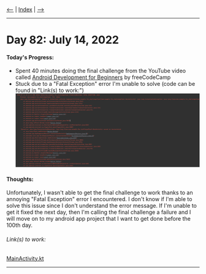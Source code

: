 [<--](../Days/Day81.md) | [Index](../README.md) | [-->](../Days/Day83.md)
____
# Day 82: July 14, 2022
#### Today's Progress:
- Spent 40 minutes doing the final challenge from the YouTube video called [Android Development for Beginners](https://youtu.be/fis26HvvDII) by freeCodeCamp
- Stuck due to a "Fatal Exception" error I'm unable to solve (code can be found in "Link(s) to work:")<br>
![FCC_ChallengeFinalFatalError.png](../Attachments-DOC/FCC_ChallengeFinalFatalError.png)

#### Thoughts:
Unfortunately, I wasn't able to get the final challenge to work thanks to an annoying "Fatal Exception" error I encountered. I don't know if I'm able to solve this issue since I don't understand the error message. If I'm unable to get it fixed the next day, then I'm calling the final challenge a failure and I will move on to my android app project that I want to get done before the 100th day.

###### Link(s) to work:
[MainActivity.kt](../Attachments-DOC/MainActivity.kt)
___
